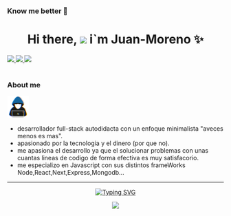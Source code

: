 ### Know me better 👋
<h1 align="center" >Hi there, <img src="https://media.giphy.com/media/hvRJCLFzcasrR4ia7z/giphy.gif" width="35"> i`m Juan-Moreno ✨ </h1>

<div  >  

<a href="">
<img src="https://img.shields.io/badge/LinkedIn-0077B5?style=for-the-badge&logo=linkedin&logoColor=white" />
</a>
<a href="">
<img src="https://img.shields.io/badge/Gmail-D14836?style=for-the-badge&logo=gmail&logoColor=white" /> 
</a>
<a href="">
<img src="https://img.shields.io/badge/GitHub-100000?style=for-the-badge&logo=github&logoColor=white"/>
</a>
  
</div>

<br>

### About me
<picture><img src = "https://github.com/0xAbdulKhalid/0xAbdulKhalid/raw/main/assets/mdImages/about_me.gif" width = 50px></picture> 


- desarrollador full-stack autodidacta con un enfoque minimalista "aveces menos es mas".
- apasionado por la tecnologia y el dinero (por que no).
- me apasiona el desarrollo ya que el solucionar problemas con unas cuantas lineas de codigo de forma efectiva es muy satisfacorio.
- me especializo en Javascript con sus distintos frameWorks Node,React,Next,Express,Mongodb...

<hr>
<p align="center" >
  <a href="https://git.io/typing-svg"><img src="https://readme-typing-svg.herokuapp.com?font=Fira+Code&pause=1200&center=true&repeat=false&random=true&width=435&lines=technologies+that+I+know." alt="Typing SVG" /></a>
</p>
<p align="center">
  <a href="https://skillicons.dev">
    <img src="https://skillicons.dev/icons?i=git,html,css,tailwind,js,nodejs,ts,react,nextjs,sqlite,mongodb" />
  </a>
</p>
















<!--
**Masterkey-DEV/masterkey-DEV** is a ✨ _special_ ✨ repository because its `README.md` (this file) appears on your GitHub profile.

Here are some ideas to get you started:

- 🔭 I’m currently working on ...
- 🌱 I’m currently learning ...
- 👯 I’m looking to collaborate on ...
- 🤔 I’m looking for help with ...
- 💬 Ask me about ...
- 📫 How to reach me: ...
- 😄 Pronouns: ...
- ⚡ Fun fact: ...
-->
